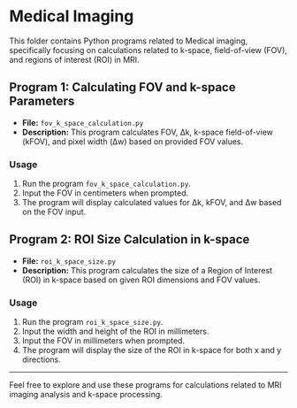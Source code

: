 # Medical Imaging

This folder contains Python programs related to Medical imaging, specifically focusing on calculations related to k-space, field-of-view (FOV), and regions of interest (ROI) in MRI.

## Program 1: Calculating FOV and k-space Parameters

- **File:** `fov_k_space_calculation.py`
- **Description:** This program calculates FOV, Δk, k-space field-of-view (kFOV), and pixel width (Δw) based on provided FOV values.

### Usage
1. Run the program `fov_k_space_calculation.py`.
2. Input the FOV in centimeters when prompted.
3. The program will display calculated values for Δk, kFOV, and Δw based on the FOV input.

## Program 2: ROI Size Calculation in k-space

- **File:** `roi_k_space_size.py`
- **Description:** This program calculates the size of a Region of Interest (ROI) in k-space based on given ROI dimensions and FOV values.

### Usage
1. Run the program `roi_k_space_size.py`.
2. Input the width and height of the ROI in millimeters.
3. Input the FOV in millimeters when prompted.
4. The program will display the size of the ROI in k-space for both x and y directions.

---

Feel free to explore and use these programs for calculations related to MRI imaging analysis and k-space processing.
